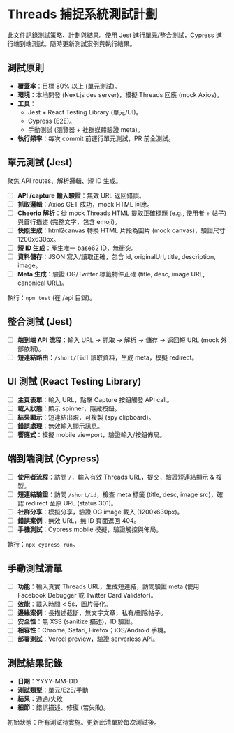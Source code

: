 # Threads 捕捉系統測試計劃

此文件記錄測試策略、計劃與結果。使用 Jest 進行單元/整合測試，Cypress 進行端到端測試。隨時更新測試案例與執行結果。

## 測試原則

- **覆蓋率**：目標 80% 以上 (單元測試)。
- **環境**：本地開發 (Next.js dev server)，模擬 Threads 回應 (mock Axios)。
- **工具**：
  - Jest + React Testing Library (單元/UI)。
  - Cypress (E2E)。
  - 手動測試 (瀏覽器 + 社群媒體驗證 meta)。
- **執行頻率**：每次 commit 前運行單元測試，PR 前全測試。

## 單元測試 (Jest)

聚焦 API routes、解析邏輯、短 ID 生成。

- [ ] **API /capture 輸入驗證**：無效 URL 返回錯誤。
- [ ] **抓取邏輯**：Axios GET 成功，mock HTML 回應。
- [ ] **Cheerio 解析**：從 mock Threads HTML 提取正確標題 (e.g., 使用者 + 帖子) 與首行描述 (完整文字，包含 emoji)。
- [ ] **快照生成**：html2canvas 轉換 HTML 片段為圖片 (mock canvas)，驗證尺寸 1200x630px。
- [ ] **短 ID 生成**：產生唯一 base62 ID，無衝突。
- [ ] **資料儲存**：JSON 寫入/讀取正確，包含 id, originalUrl, title, description, image。
- [ ] **Meta 生成**：驗證 OG/Twitter 標籤物件正確 (title, desc, image URL, canonical URL)。

執行：`npm test` (在 /api 目錄)。

## 整合測試 (Jest)

- [ ] **端到端 API 流程**：輸入 URL -> 抓取 -> 解析 -> 儲存 -> 返回短 URL (mock 外部依賴)。
- [ ] **短連結路由**：`/short/[id]` 讀取資料，生成 meta，模擬 redirect。

## UI 測試 (React Testing Library)

- [ ] **主頁表單**：輸入 URL，點擊 Capture 按鈕觸發 API call。
- [ ] **載入狀態**：顯示 spinner，隱藏按鈕。
- [ ] **結果顯示**：短連結出現，可複製 (spy clipboard)。
- [ ] **錯誤處理**：無效輸入顯示訊息。
- [ ] **響應式**：模擬 mobile viewport，驗證輸入/按鈕佈局。

## 端到端測試 (Cypress)

- [ ] **使用者流程**：訪問 `/`，輸入有效 Threads URL，提交，驗證短連結顯示 & 複製。
- [ ] **短連結驗證**：訪問 `/short/id`，檢查 meta 標籤 (title, desc, image src)，確認 redirect 至原 URL (status 301)。
- [ ] **社群分享**：模擬分享，驗證 OG image 載入 (1200x630px)。
- [ ] **錯誤案例**：無效 URL，無 ID 頁面返回 404。
- [ ] **手機測試**：Cypress mobile 模擬，驗證觸控與佈局。

執行：`npx cypress run`。

## 手動測試清單

- [ ] **功能**：輸入真實 Threads URL，生成短連結，訪問驗證 meta (使用 Facebook Debugger 或 Twitter Card Validator)。
- [ ] **效能**：載入時間 < 5s，圖片優化。
- [ ] **邊緣案例**：長描述截斷，無文字文章，私有/刪除帖子。
- [ ] **安全性**：無 XSS (sanitize 描述)，ID 驗證。
- [ ] **相容性**：Chrome, Safari, Firefox；iOS/Android 手機。
- [ ] **部署測試**：Vercel preview，驗證 serverless API。

## 測試結果記錄

- **日期**：YYYY-MM-DD
- **測試類型**：單元/E2E/手動
- **結果**：通過/失敗
- **細節**：錯誤描述、修復 (若失敗)。

初始狀態：所有測試待實施。更新此清單於每次測試後。
